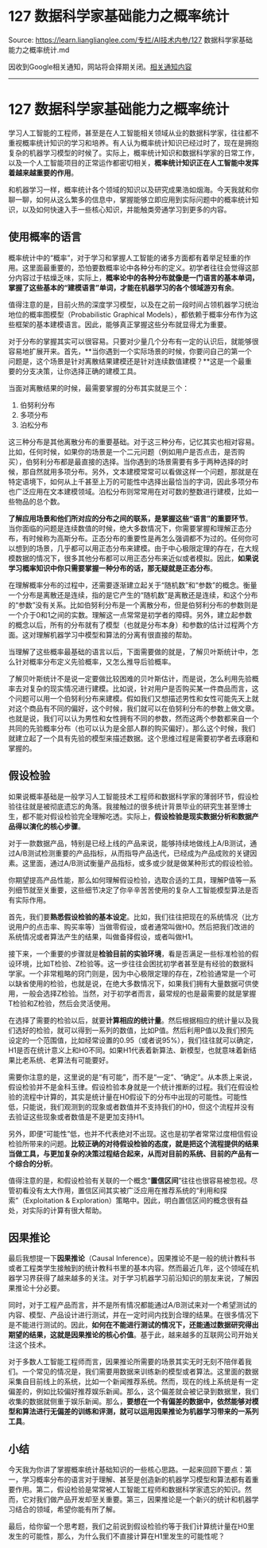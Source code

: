 # 127 数据科学家基础能力之概率统计 

Source: https://learn.lianglianglee.com/专栏/AI技术内参/127 数据科学家基础能力之概率统计.md

因收到Google相关通知，网站将会择期关闭。[相关通知内容](https://lumendatabase.org/notices/44265620)

---

# 127 数据科学家基础能力之概率统计

学习人工智能的工程师，甚至是在人工智能相关领域从业的数据科学家，往往都不重视概率统计知识的学习和培养。有人认为概率统计知识已经过时了，现在是拥抱复杂的机器学习模型的时候了。实际上，概率统计知识和数据科学家的日常工作，以及一个人工智能项目的正常运作都密切相关，**概率统计知识正在人工智能中发挥着越来越重要的作用**。

和机器学习一样，概率统计各个领域的知识以及研究成果浩如烟海。今天我就和你聊一聊，如何从这么繁多的信息中，掌握能够立即应用到实际问题中的概率统计知识，以及如何快速入手一些核心知识，并能触类旁通学习到更多的内容。

## 使用概率的语言

概率统计中的“概率”，对于学习和掌握人工智能的诸多方面都有着举足轻重的作用。这里面最重要的，恐怕要数概率论中各种分布的定义。初学者往往会觉得这部分内容过于枯燥乏味，实际上，**概率论中的各种分布就像是一门语言的基本单词，掌握了这些基本的“建模语言”单词，才能在机器学习的各个领域游刃有余**。

值得注意的是，目前火热的深度学习模型，以及在之前一段时间占领机器学习统治地位的概率图模型（Probabilistic Graphical Models），都依赖于概率分布作为这些框架的基本建模语言。因此，能够真正掌握这些分布就显得尤为重要。

对于分布的掌握其实可以很容易。只要对少量几个分布有一定的认识后，就能够很容易地扩展开来。首先，**当你遇到一个实际场景的时候，你要问自己的第一个问题是，这个场景是针对离散结果建模还是针对连续数值建模？**这是一个最重要的分支决策，让你选择正确的建模工具。

当面对离散结果的时候，最需要掌握的分布其实就是三个：

1. 伯努利分布
2. 多项分布
3. 泊松分布

这三种分布是其他离散分布的重要基础。对于这三种分布，记忆其实也相对容易。比如，任何时候，如果你的场景是一个二元问题（例如用户是否点击，是否购买），伯努利分布都是最直接的选择。当你遇到的场景需要有多于两种选择的时候，那自然就用多项分布。另外，文本建模常常可以看做这样一个问题，那就是在特定语境下，如何从上千甚至上万的可能性中选择出最恰当的字词，因此多项分布也广泛应用在文本建模领域。泊松分布则常常用在对可数的整数进行建模，比如一些物品的总个数。

**了解应用场景和他们所对应的分布之间的联系，是掌握这些“语言”的重要环节**。当你面临的问题是连续数值的时候，绝大多数情况下，你需要掌握和理解正态分布，有时候称为高斯分布。正态分布的重要性是再怎么强调都不为过的。任何你可以想到的场景，几乎都可以用正态分布来建模。由于中心极限定理的存在，在大规模数据的情况下，很多其他分布都可以用正态分布来近似或者模拟。因此，**如果说学习概率知识中你只需要掌握一种分布的话，那无疑就是正态分布**。

在理解概率分布的过程中，还需要逐渐建立起关于“随机数”和“参数”的概念。衡量一个分布是离散还是连续，指的是它产生的“随机数”是离散还是连续，和这个分布的“参数”没有关系。比如伯努利分布是一个离散分布，但是伯努利分布的参数则是一个介于0和1之间的实数。理解这一点常常是初学者的障碍。另外，建立起参数的概念以后，所有的分布就有了模型（也就是分布本身）和参数的估计过程两个方面。这对理解机器学习中模型和算法的分离有很直接的帮助。

当理解了这些概率最基础的语言以后，下面需要做的就是，了解贝叶斯统计中，怎么针对概率分布定义先验概率，又怎么推导后验概率。

了解贝叶斯统计不是说一定要做比较困难的贝叶斯估计，而是说，怎么利用先验概率去对复杂的现实情况进行建模。比如说，针对用户是否购买某一件商品而言，这个问题可以用一个伯努利分布来建模。假如我们又想描述男性和女性可能先天上就对这个商品有不同的偏好，这个时候，我们就可以在伯努利分布的参数上做文章。也就是说，我们可以认为男性和女性拥有不同的参数，然而这两个参数都来自一个共同的先验概率分布（也可以认为是全部人群的购买偏好）。那么这个时候，我们就建立起了一个具有先验的模型来描述数据。这个思维过程是需要初学者去琢磨和掌握的。

## 假设检验

如果说概率基础是一般学习人工智能技术工程师和数据科学家的薄弱环节，假设检验往往就是被彻底遗忘的角落。我接触过的很多统计背景毕业的研究生甚至博士生，都不能对假设检验完全理解吃透。实际上，**假设检验是现实数据分析和数据产品得以演化的核心步骤**。

对于一款数据产品，特别是已经上线的产品来说，能够持续地做线上A/B测试，通过A/B测试检测重要的产品指标，从而指导产品迭代，已经成为产品成败的关键因素。这里面，通过A/B测试衡量产品指标，或多或少就是做某种形式的假设检验。

你期望提高产品性能，那么如何理解假设检验，选取合适的工具，理解P值等一系列细节就至关重要，这些细节决定了你辛辛苦苦使用的复杂人工智能模型算法是否有实际作用。

首先，我们要**熟悉假设检验的基本设定**。比如，我们往往把现在的系统情况（比方说用户的点击率、购买率等）当做零假设，或者通常叫做H0。然后把我们改进的系统情况或者算法产生的结果，叫做备择假设，或者叫做H1。

接下来，一个重要的步骤就是**检验目前的实验环境**，看是否满足一些标准检验的假设环境，比如T检验、Z检验等。这一步往往会困扰初学者甚至是有经验的数据科学家。一个非常粗略的窍门则是，因为中心极限定理的存在，Z检验通常是一个可以缺省使用的检验，也就是说，在绝大多数情况下，如果我们拥有大量数据可供使用，一般会选择Z检验。当然，对于初学者而言，最常规的也是最需要的就是掌握T检验和Z检验，然后会灵活使用。

在选择了需要的检验以后，就要**计算相应的统计量**。然后根据相应的统计量以及我们选好的检验，就可以得到一系列的数值，比如P值。然后利用P值以及我们预先设定的一个范围值，比如经常设置的0.95（或者说95%），我们往往就可以确定，H1是否在统计意义上和H0不同。如果H1代表着新算法、新模型，也就意味着新结果比老系统、老算法有可能要好。

需要你注意的是，这里说的是“有可能”，而不是“一定”、“确定”。从本质上来说，假设检验并不是金科玉律。假设检验本身就是一个统计推断的过程。我们在假设检验的流程中计算的，其实是统计量在H0假设下的分布中出现的可能性。可能性低，只能说，我们观测到的现象或者数值并不支持我们的H0，但这个流程并没有去验证这些现象或者数值是不是更加支持H1。

另外，即便“可能性”低，也并不代表绝对不出现。这也是初学者常常过度相信假设检验所带来的问题。**比较正确的对待假设检验的态度，就是把这个流程提供的结果当做工具，与更加复杂的决策过程结合起来，从而对目前的系统、目前的产品有一个综合的分析**。

值得注意的是，和假设检验有关联的一个概念“**置信区间**”往往也很容易被忽视。尽管初看没有太大作用，置信区间其实被广泛应用在推荐系统的“利用和探索”（Exploitation & Exploration）策略中。因此，明白置信区间的概念很有益处，对实际的计算有很大帮助。

## 因果推论

最后我想提一下**因果推论**（Causal Inference）。因果推论不是一般的统计教科书或者工程类学生接触到的统计教科书里的基本内容。然而最近几年，这个领域在机器学习界获得了越来越多的关注。对于学习机器学习前沿知识的朋友来说，了解因果推论十分必要。

同时，对于工程产品而言，并不是所有情况都能通过A/B测试来对一个希望测试的内容、模型、产品设计进行测试，并在一定时间内找到合理的结果。在很多情况下是不能进行测试的。因此，**如何在不能进行测试的情况下，还能通过数据研究得出期望的结果，这就是因果推论的核心价值**。基于此，越来越多的互联网公司开始关注这个技术。

对于多数人工智能工程师而言，因果推论所需要的场景其实无时无刻不陪伴着我们。一个常见的情况是，我们需要用数据来训练新的模型或者算法。这里面的数据采集自目前线上的系统，比如一个新闻推荐系统。然而，现在的线上系统是有一定偏差的，例如比较偏好推荐娱乐新闻。那么，这个偏差就会被记录到数据里，我们收集的数据就侧重于娱乐新闻。那么，**要想在一个有偏差的数据中，依然能够对模型和算法进行无偏差的训练和评测，就可以运用因果推论为机器学习带来的一系列工具**。

## 小结

今天我为你讲了掌握概率统计基础知识的一些核心思路。一起来回顾下要点：第一，学习概率分布的语言对于理解、甚至是创造新的机器学习模型和算法都有着重要作用。第二，假设检验是常常被人工智能工程师和数据科学家遗忘的知识。然而，它对我们做产品开发却至关重要。第三，因果推论是一个新兴的统计和机器学习结合的领域，希望你能有所了解。

最后，给你留一个思考题，我们之前说到假设检验约等于我们计算统计量在H0里发生的可能性，那么，为什么我们不直接计算在H1里发生的可能性呢？